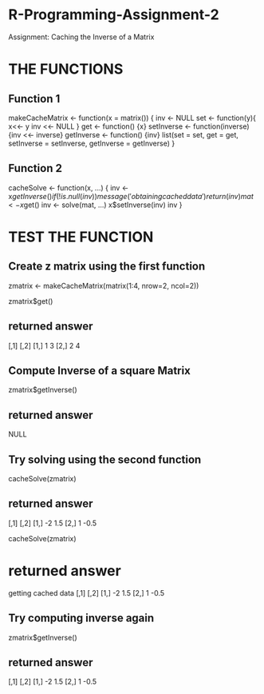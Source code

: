 # R-Programming-Assignment-2
Assignment: Caching the Inverse of a Matrix

# THE FUNCTIONS
## Function 1
makeCacheMatrix <- function(x = matrix()) {
  inv <- NULL
  set <- function(y){
    x<<- y
    inv <<- NULL
  }
  get <- function() {x}
  setInverse <- function(inverse) {inv <<- inverse}
  getInverse <- function() {inv}
  list(set = set, 
       get = get, 
       setInverse = setInverse, 
       getInverse = getInverse)
}

## Function 2
cacheSolve <- function(x, ...) {
  inv <- x$getInverse()
  if(!is.null(inv)){
    message('obtaining cached data')
    return(inv)
  }
  mat <- x$get()
  inv <- solve(mat, ...)
  x$setInverse(inv)
  inv
}

# TEST THE FUNCTION
## Create z matrix using the first function
zmatrix <- makeCacheMatrix(matrix(1:4, nrow=2, ncol=2))

zmatrix$get()
 
## returned answer
[,1] [,2]
[1,]    1    3
[2,]    2    4

## Compute Inverse of a square Matrix

zmatrix$getInverse()
 
## returned answer

NULL

## Try solving using the second function

cacheSolve(zmatrix)

## returned answer
[,1] [,2]
[1,]   -2  1.5
[2,]    1 -0.5


 cacheSolve(zmatrix)
# returned answer
getting cached data
[,1] [,2]
[1,]   -2  1.5
[2,]    1 -0.5

## Try computing inverse again

 zmatrix$getInverse()
 
## returned answer

[,1] [,2]
[1,]   -2  1.5
[2,]    1 -0.5
